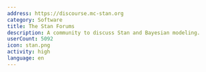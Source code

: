 ```yaml
---
address: https://discourse.mc-stan.org
category: Software
title: The Stan Forums
description: A community to discuss Stan and Bayesian modeling.
userCount: 5092
icon: stan.png
activity: high
language: en
---
```

